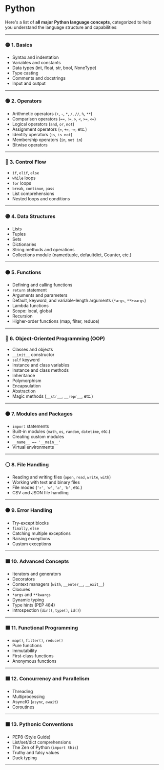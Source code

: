 # Python
Here's a list of **all major Python language concepts**, categorized to help you understand the language structure and capabilities:

---

### 🟡 **1. Basics**

* Syntax and indentation
* Variables and constants
* Data types (int, float, str, bool, NoneType)
* Type casting
* Comments and docstrings
* Input and output

---

### 🟢 **2. Operators**

* Arithmetic operators (`+`, `-`, `*`, `/`, `//`, `%`, `**`)
* Comparison operators (`==`, `!=`, `>`, `<`, `>=`, `<=`)
* Logical operators (`and`, `or`, `not`)
* Assignment operators (`=`, `+=`, `-=`, etc.)
* Identity operators (`is`, `is not`)
* Membership operators (`in`, `not in`)
* Bitwise operators

---

### 🔵 **3. Control Flow**

* `if`, `elif`, `else`
* `while` loops
* `for` loops
* `break`, `continue`, `pass`
* List comprehensions
* Nested loops and conditions

---

### 🟣 **4. Data Structures**

* Lists
* Tuples
* Sets
* Dictionaries
* String methods and operations
* Collections module (namedtuple, defaultdict, Counter, etc.)

---

### 🟠 **5. Functions**

* Defining and calling functions
* `return` statement
* Arguments and parameters
* Default, keyword, and variable-length arguments (`*args`, `**kwargs`)
* Lambda functions
* Scope: local, global
* Recursion
* Higher-order functions (map, filter, reduce)

---

### 🔴 **6. Object-Oriented Programming (OOP)**

* Classes and objects
* `__init__` constructor
* `self` keyword
* Instance and class variables
* Instance and class methods
* Inheritance
* Polymorphism
* Encapsulation
* Abstraction
* Magic methods (`__str__`, `__repr__`, etc.)

---

### 🟤 **7. Modules and Packages**

* `import` statements
* Built-in modules (`math`, `os`, `random`, `datetime`, etc.)
* Creating custom modules
* `__name__ == '__main__'`
* Virtual environments

---

### ⚪ **8. File Handling**

* Reading and writing files (`open`, `read`, `write`, `with`)
* Working with text and binary files
* File modes (`'r'`, `'w'`, `'a'`, `'b'`, etc.)
* CSV and JSON file handling

---

### ⚫ **9. Error Handling**

* Try-except blocks
* `finally`, `else`
* Catching multiple exceptions
* Raising exceptions
* Custom exceptions

---

### 🟩 **10. Advanced Concepts**

* Iterators and generators
* Decorators
* Context managers (`with`, `__enter__`, `__exit__`)
* Closures
* `*args` and `**kwargs`
* Dynamic typing
* Type hints (PEP 484)
* Introspection (`dir()`, `type()`, `id()`)

---

### 🟪 **11. Functional Programming**

* `map()`, `filter()`, `reduce()`
* Pure functions
* Immutability
* First-class functions
* Anonymous functions

---

### 🟥 **12. Concurrency and Parallelism**

* Threading
* Multiprocessing
* AsyncIO (`async`, `await`)
* Coroutines

---

### ⬛ **13. Pythonic Conventions**

* PEP8 (Style Guide)
* List/set/dict comprehensions
* The Zen of Python (`import this`)
* Truthy and falsy values
* Duck typing

---

